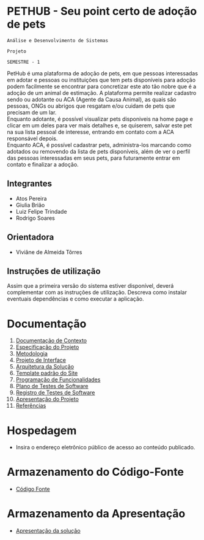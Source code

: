 # PETHUB - Seu point certo de adoção de pets

`Análise e Desenvolvimento de Sistemas`

`Projeto`

`SEMESTRE - 1`

PetHub é uma plataforma de adoção de pets, em que pessoas interessadas em adotar e pessoas ou instituições que tem pets disponíveis para adoção podem facilmente se encontrar para concretizar este ato tão nobre que é a adoção de um animal de estimação. A plataforma permite realizar cadastro sendo ou adotante ou ACA (Agente da Causa Animal), as quais são pessoas, ONGs ou abrigos que resgatam e/ou cuidam de pets que precisam de um lar. 
<br>
Enquanto adotante, é possível visualizar pets disponiveis na home page e clicar em um deles para ver mais detalhes e, se quiserem, salvar este pet na sua lista pessoal de interesse, entrando em contato com a ACA responsável depois. 
<br>
Enquanto ACA, é possível cadastrar pets, administra-los marcando como adotados ou removendo da lista de pets disponíveis, além de ver o perfil das pessoas interessadas em seus pets, para futuramente entrar em contato e finalizar a adoção. 

## Integrantes

* Atos Pereira
* Giulia Brião
* Luiz Felipe Trindade
* Rodrigo Soares

## Orientadora

* Viviâne de Almeida Tôrres

## Instruções de utilização

Assim que a primeira versão do sistema estiver disponível, deverá complementar com as instruções de utilização. Descreva como instalar eventuais dependências e como executar a aplicação.

# Documentação

<ol>
<li><a href="docs/01-Documentação de Contexto.md"> Documentação de Contexto</a></li>
<li><a href="docs/02-Especificação do Projeto.md"> Especificação do Projeto</a></li>
<li><a href="docs/03-Metodologia.md"> Metodologia</a></li>
<li><a href="docs/04-Projeto de Interface.md"> Projeto de Interface</a></li>
<li><a href="docs/05-Arquitetura da Solução.md"> Arquitetura da Solução</a></li>
<li><a href="docs/06-Template padrão do Site.md"> Template padrão do Site</a></li>
<li><a href="docs/07-Programação de Funcionalidades.md"> Programação de Funcionalidades</a></li>
<li><a href="docs/08-Plano de Testes de Software.md"> Plano de Testes de Software</a></li>
<li><a href="docs/09-Registro de Testes de Software.md"> Registro de Testes de Software</a></li>
<li><a href="docs/10-Apresentação do Projeto.md"> Apresentação do Projeto</a></li>
<li><a href="docs/11-Referências.md"> Referências</a></li>
</ol>

# Hospedagem

* Insira o endereço eletrônico público de acesso ao conteúdo publicado. 

# Armazenamento do Código-Fonte

* <a href="src/README.md">Código Fonte</a>

# Armazenamento da Apresentação

* <a href="presentation/README.md">Apresentação da solução</a>
